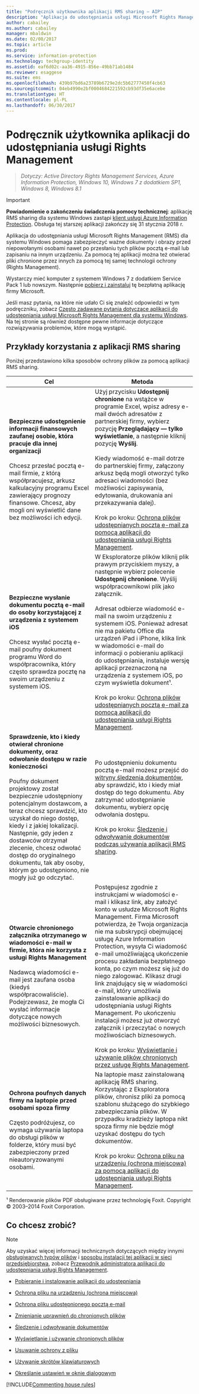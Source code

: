 ```yaml
---
title: "Podręcznik użytkownika aplikacji RMS sharing — AIP"
description: "Aplikacja do udostępniania usługi Microsoft Rights Management (RMS) dla systemu Windows pomaga zabezpieczyć ważne dokumenty i obrazy przed niepowołanymi osobami nawet po przesłaniu tych plików pocztą e-mail lub zapisaniu na innym urządzeniu."
author: cabailey
ms.author: cabailey
manager: mbaldwin
ms.date: 02/08/2017
ms.topic: article
ms.prod: 
ms.service: information-protection
ms.technology: techgroup-identity
ms.assetid: eaf6d02c-aa36-4915-856e-49bb71ab1484
ms.reviewer: esaggese
ms.suite: ems
ms.openlocfilehash: 439b97bd6a23789b6729e2dc5b62777450f4cb63
ms.sourcegitcommit: 04eb4990e2bf0004684221592cb93df35e6acebe
ms.translationtype: HT
ms.contentlocale: pl-PL
ms.lasthandoff: 06/30/2017
---
```

# <a name="rights-management-sharing-application-user-guide"></a>Podręcznik użytkownika aplikacji do udostępniania usługi Rights Management

>*Dotyczy: Active Directory Rights Management Services, Azure Information Protection, Windows 10, Windows 7 z dodatkiem SP1, Windows 8, Windows 8.1*

> [!IMPORTANT]
> **Powiadomienie o zakończeniu świadczenia pomocy technicznej**: aplikację RMS sharing dla systemu Windows zastąpi [klient usługi Azure Information Protection](aip-client.md). Obsługa tej starszej aplikacji zakończy się 31 stycznia 2018 r. 

Aplikacja do udostępniania usługi Microsoft Rights Management (RMS) dla systemu Windows pomaga zabezpieczyć ważne dokumenty i obrazy przed niepowołanymi osobami nawet po przesłaniu tych plików pocztą e-mail lub zapisaniu na innym urządzeniu. Za pomocą tej aplikacji można też otwierać pliki chronione przez innych za pomocą tej samej technologii ochrony (Rights Management).

Wystarczy mieć komputer z systemem Windows 7 z dodatkiem Service Pack 1 lub nowszym. Następnie [pobierz i zainstaluj](http://go.microsoft.com/fwlink/?LinkId=303970) tę bezpłatną aplikację firmy Microsoft.

Jeśli masz pytania, na które nie udało Ci się znaleźć odpowiedzi w tym podręczniku, zobacz [Często zadawane pytania dotyczące aplikacji do udostępniania usługi Microsoft Rights Management dla systemu Windows](http://go.microsoft.com/fwlink/?LinkId=303971). Na tej stronie są również dostępne pewne informacje dotyczące rozwiązywania problemów, które mogą wystąpić.

## <a name="examples-for-using-the-rms-sharing-application"></a>Przykłady korzystania z aplikacji RMS sharing
Poniżej przedstawiono kilka sposobów ochrony plików za pomocą aplikacji RMS sharing.

|Cel|Metoda|
|----------------|------------------|
|**Bezpieczne udostępnienie informacji finansowych zaufanej osobie, która pracuje dla innej organizacji**<br /><br />Chcesz przesłać pocztą e-mail firmie, z którą współpracujesz, arkusz kalkulacyjny programu Excel zawierający prognozy finansowe. Chcesz, aby mogli oni wyświetlić dane bez możliwości ich edycji.|Użyj przycisku **Udostępnij chronione** na wstążce w programie Excel, wpisz adresy e-mail dwóch adresatów z partnerskiej firmy, wybierz pozycję **Przeglądający — tylko wyświetlanie**, a następnie kliknij pozycję **Wyślij**.<br /><br />Kiedy wiadomość e-mail dotrze do partnerskiej firmy, załączony arkusz będą mogli otworzyć tylko adresaci wiadomości (bez możliwości zapisywania, edytowania, drukowania ani przekazywania dalej).<br /><br />Krok po kroku: [Ochrona plików udostępnianych pocztą e-mail za pomocą aplikacji do udostępniania usługi Rights Management](sharing-app-protect-by-email.md).|
|**Bezpieczne wysłanie dokumentu pocztą e-mail do osoby korzystającej z urządzenia z systemem iOS**<br /><br />Chcesz wysłać pocztą e-mail poufny dokument programu Word do współpracownika, który często sprawdza pocztę na swoim urządzeniu z systemem iOS.|W Eksploratorze plików kliknij plik prawym przyciskiem myszy, a następnie wybierz polecenie **Udostępnij chronione**. Wyślij współpracownikowi plik jako załącznik.<br /><br />Adresat odbierze wiadomość e-mail na swoim urządzeniu z systemem iOS. Ponieważ adresat nie ma pakietu Office dla urządzeń iPad i iPhone, klika link w wiadomości e-mail do informacji o pobieraniu aplikacji do udostępniania, instaluje wersję aplikacji przeznaczoną na urządzenia z systemem iOS, po czym wyświetla dokument¹.<br /><br />Krok po kroku: [Ochrona plików udostępnianych pocztą e-mail za pomocą aplikacji do udostępniania usługi Rights Management](sharing-app-protect-by-email.md).|
|**Sprawdzenie, kto i kiedy otwierał chronione dokumenty, oraz odwołanie dostępu w razie konieczności**<br /><br />Poufny dokument projektowy został bezpiecznie udostępniony potencjalnym dostawcom, a teraz chcesz sprawdzić, kto uzyskał do niego dostęp, kiedy i z jakiej lokalizacji. Następnie, gdy jeden z dostawców otrzymał zlecenie, chcesz odwołać dostęp do oryginalnego dokumentu, tak aby osoby, którym go udostępniono, nie mogły już go odczytać.|Po udostępnieniu dokumentu pocztą e-mail możesz przejść do [witryny śledzenia dokumentów](http://go.microsoft.com/fwlink/?LinkId=529562), aby sprawdzić, kto i kiedy miał dostęp do tego dokumentu. Aby zatrzymać udostępnianie dokumentu, wybierz opcję odwołania dostępu.<br /><br />Krok po kroku: [Śledzenie i odwoływanie dokumentów podczas używania aplikacji RMS sharing](sharing-app-track-revoke.md).|
|**Otwarcie chronionego załącznika otrzymanego w wiadomości e-mail w firmie, która nie korzysta z usługi Rights Management**<br /><br />Nadawcą wiadomości e-mail jest zaufana osoba (kiedyś współpracowaliście). Podejrzewasz, że mogła Ci wysłać informacje dotyczące nowych możliwości biznesowych.|Postępujesz zgodnie z instrukcjami w wiadomości e-mail i klikasz link, aby założyć konto w usłudze Microsoft Rights Management. Firma Microsoft potwierdza, że Twoja organizacja nie ma subskrypcji obejmującej usługę Azure Information Protection, wysyła Ci wiadomość e-mail umożliwiającą ukończenie procesu zakładania bezpłatnego konta, po czym możesz się już do niego zalogować. Klikasz drugi link znajdujący się w wiadomości e-mail, który umożliwia zainstalowanie aplikacji do udostępniania usługi Rights Management. Po ukończeniu instalacji możesz już otworzyć załącznik i przeczytać o nowych możliwościach biznesowych.<br /><br />Krok po kroku: [Wyświetlanie i używanie plików chronionych przez usługę Rights Management](sharing-app-view-use-files.md).|
|**Ochrona poufnych danych firmy na laptopie przed osobami spoza firmy**<br /><br />Często podróżujesz, co wymaga używania laptopa do obsługi plików w folderze, który musi być zabezpieczony przed nieautoryzowanymi osobami.|Na laptopie masz zainstalowaną aplikację RMS sharing. Korzystając z Eksploratora plików, chronisz pliki za pomocą szablonu służącego do szybkiego zabezpieczania plików. W przypadku kradzieży laptopa nikt spoza firmy nie będzie mógł uzyskać dostępu do tych dokumentów.<br /><br />Krok po kroku: [Ochrona pliku na urządzeniu &#40;ochrona miejscowa&#41; za pomocą aplikacji do udostępniania usługi Rights Management](sharing-app-protect-in-place.md).|
¹ Renderowanie plików PDF obsługiwane przez technologię Foxit. Copyright © 2003–2014 Foxit Corporation.

## <a name="what-do-you-want-to-do"></a>Co chcesz zrobić?
> [!NOTE]
> Aby uzyskać więcej informacji technicznych dotyczących między innymi [obsługiwanych typów plików](sharing-app-admin-guide-technical.md#supported-file-types-and-file-name-extensions) i [sposobu instalacji tej aplikacji w sieci przedsiębiorstwa](sharing-app-admin-guide.md#automatic-deployment-for-the-microsoft-rights-management-sharing-application), zobacz [Przewodnik administratora aplikacji do udostępniania usługi Rights Management](sharing-app-admin-guide.md).

- [Pobieranie i instalowanie aplikacji do udostępniania](install-sharing-app.md)

- [Ochrona pliku na urządzeniu (ochrona miejscowa)](sharing-app-protect-in-place.md)

- [Ochrona pliku udostępnionego pocztą e-mail](sharing-app-protect-by-email.md)

- [Zmienianie uprawnień do chronionych plików](sharing-app-reprotect-files.md)

- [Śledzenie i odwoływanie dokumentów](sharing-app-track-revoke.md)

- [Wyświetlanie i używanie chronionych plików](sharing-app-view-use-files.md)

- [Usuwanie ochrony z pliku](sharing-app-remove-protection.md)

- [Używanie skrótów klawiaturowych](sharing-app-keyboard-shortcuts.md)

- [Określanie ustawień w oknie dialogowym](sharing-app-dialog-box.md)

[!INCLUDE[Commenting house rules](../includes/houserules.md)]


